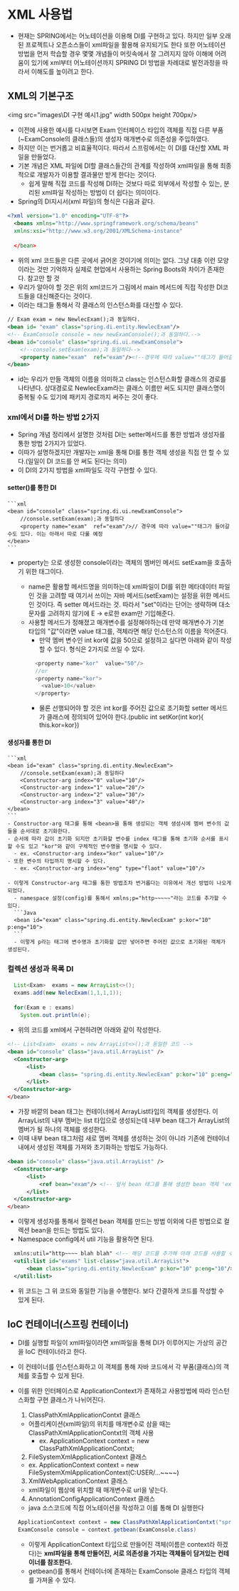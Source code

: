 # XML 사용법
- 현재는 SPRING에서는 어노테이션을 이용해 DI를 구현하고 있다. 하지만 일부 오래된 프로젝트나 오픈소스들이 xml파일을 활용해 유지되기도 한다 또한 어노테이션 방법을 먼저 학습할 경우 몇몇 개념들이 머릿속에서 잘 그려지지 않아 이해에 어려움이 있기에 xml부터 어노테이션까지 SPRING DI 방법을 차례대로 발전과정을 따라서 이해도를 높이려고 한다.
## XML의 기본구조
  <img src="images\DI 구현 예시1.jpg" width 500px height 700px/>
  - 이전에 사용한 예시를 다시보면 Exam 인터페이스 타입의 객체를 직접 다른 부품(~ExamConsole의 클래스들)의 생성자 매개변수로 의존성을 주입하였다.
  - 하지만 이는 번거롭고 비효율적이다. 따라서 스프링에서는 이 DI를 대신할 XML 파일을 만들었다.
  - 기본 개념은 XML 파일에 DI할 클래스들간의 관계를 작성하여 xml파일을 통해 최종적으로 개발자가 이용할 결과물만 받게 한다는 것이다.
    - 쉽게 말해 직접 코드를 작성해 DI하는 것보다 따로 외부에서 작성할 수 있는, 분리된 xml파일 작성하는 방법이 더 쉽다는 의미이다.
  - Spring의 DI지시서(xml 파일)의 형식은 다음과 같다.
  ``` xml
  <?xml version="1.0" encoding="UTF-8"?>
    <beans xmlns="http://www.springframework.org/schema/beans"   
    xmlns:xsi="http://www.w3.org/2001/XMLSchema-instance"

    </bean>
  ```
  - 위의 xml 코드들은 다른 곳에서 긁어온 것이기에 의미는 없다. 그냥 대충 이런 모양이라는 것만 기억하자 실제로 현업에서 사용하는 Spring Boots와 차이가 존재한다. 참고만 할 것
  - 우리가 알아야 할 것은 위의 xml코드가 그림에서 main 메서드에 직접 작성한 DI코드들을 대신해준다는 것이다.
  - <bean>이라는 태그들 통해서 각 클래스의 인스턴스화를 대신할 수 있다.
  ``` xml
  // Exam exam = new NewlecExam();과 동일하다.
  <bean id= "exam" class="spring.di.entity.NewlecExam"/>
  <!-- ExamConsole console = new newExamConsole();과 동일하다.-->
  <bean id="console" class="spring.di.ui.newExamConsole">
      <!--console.setExam(exam);과 동일하다-->
      <property name="exam"  ref="exam"/><!--경우에 따라 value=""태그가 들어갈 수도 있다. 이는 아래서 따로 다룰 예정-->
  </bean>
  ```
  - id는 우리가 만들 객체의 이름을 의미하고 class는 인스턴스화할 클래스의 경로를 나타낸다. 상대경로로 NewlecExam라는 클래스 이름만 써도 되지만 클래스명이 중복될 수도 있기에 패키지 경로까지 써주는 것이 좋다.
### xml에서 DI를 하는 방법 2가지
  - Spring 개념 정리에서 설명한 것처럼 DI는 setter메서드를 통한 방법과 생성자를 통한 방법 2가지가 있었다.
  - 이따가 설명하겠지만 개발자는 xml을 통해 DI를 통한 객체 생성을 직접 안 할 수 있다.(일일이 DI 코드를 안 써도 된다는 의미)
  - 이 DI의 2가지 방법을 xml파일도 각각 구현할 수 있다.


#### setter()를 통한 DI
    ```xml
    <bean id="console" class="spring.di.ui.newExamConsole">
        //console.setExam(exam);과 동일하다
        <property name="exam"  ref="exam"/>// 경우에 따라 value=""태그가 들어갈 수도 있다. 이는 아래서 따로 다룰 예정
    </bean>
    ```
  - property는 <bean>으로 생성한 console이라는 객체의 멤버인 메서드 setExam을 호출하기 위한 태그이다.
    - name은 활용할 메서드명을 의미하는데 xml파일이 DI를 위한 메타데이터 파일인 것을 고려할 때 여기서 쓰이는 자바 메서드(setExam)는 설정을 위한 메서드인 것이다. 즉 setter 메서드라는 것. 따라서 "set"이라는 단어는 생략하며 대소문자를 고려하지 않기에 E -> e로한 exam만 기입해준다.
    - 사용할 메서드가 정해졌고 매개변수를 설정해야하는데 만약 매개변수가 기본 타입의 "값"이라면 value 태그를, 객체라면 해당 인스턴스의 이름을 적어준다.
      - 만약 멤버 변수인 int kor에 값을 50으로 설정하고 싶다면 아래와 같이 작성할 수 있다. 형식은 2가지로 쓰일 수 있다.
      ```Java
        <property name="kor"  value="50"/>
        //or
        <property name="kor">
          <value>10</value>
        </property>
      ```
      - 물론 선행되어야 할 것은 int kor를 주어진 값으로 초기화할 setter 메서드가 클래스에 정의되어 있어야 한다.(public int setKor(int kor){ this.kor=kor})

#### 생성자를 통한 DI
    ```xml
    <bean id="exam" class="spring.di.entity.NewlecExam">
        //console.setExam(exam);과 동일하다
        <Constructor-arg index="0" value="10"/>
        <Constructor-arg index="1" value="20"/>
        <Constructor-arg index="2" value="30"/>
        <Constructor-arg index="3" value="40"/>
    </bean>
    ```
    - Constructor-arg 태그를 통해 <bean>을 통해 생성되는 객체 생성시에 멤버 변수의 값들을 순서대로 초기화한다.
    - 순서에 따라 값이 초기화 되지만 초기화할 변수를 index 태그를 통해 초기화 순서를 표시할 수도 있고 "kor"와 같이 구체적인 변수명을 명시할 수 있다.
      - ex. <Constructor-arg index="kor" value="10"/>
    - 또한 변수의 타입까지 명시할 수 있다.
      - ex. <Constructor-arg index="eng" type="flaot" value="10"/>

    - 이렇게 Constructor-arg 태그를 통한 방법조차 번거롭다는 이유에서 개선 방법이 나오게 되었다.
      - namespace 설정(config)를 통해서 xmlns;p="http~~~~~"라는 코드를 추가할 수 있다.
      ```Java
      <bean id="exam" class="spring.di.entity.NewlecExam" p:kor="10" p:eng="10">
      ```
      - 이렇게 p라는 태그에 변수명과 초기화할 값만 넣어주면 주어진 값으로 초기화된 객체가 생성된다.

### 컬렉션 생성과 목록 DI
  ```Java
    List<Exam>  exams = new ArrayList<>();
    exams.add(new NelecExam(1,1,1,1));

    for(Exam e : exams)
      System.out.println(e);
  ```
  - 위의 코드를 xml에서 구현하려면 아래와 같이 작성한다.
  ```xml
  <!-- List<Exam>  exams = new ArrayList<>();과 동일한 코드 -->
  <bean id="console" class="java.util.ArrayList" />
    <Constructor-arg>
        <list>
            <bean class= "spring.di.entity.NewlecExam" p:kor="10" p:eng="10"/>
        </list>        
    </Constructor-arg>
  </bean>
  ```
  - 가장 바깥의 bean 태그는 컨테이너에서 ArrayList타입의 객체를 생성한다. 이 ArrayList의 내부 멤버는 list 타입으로 생성되는데 내부 bean 태그가 ArrayList의 멤버가 될 하나의 객체를 생성한다.
  - 이때 내부 bean 태그처럼 새로 멤버 객체를 생성하는 것이 아니라 기존에 컨테이너내에서 생성된 객체를 가져와 초기화하는 방법도 가능하다.
  ``` xml
  <bean id="console" class="java.util.ArrayList" />
    <Constructor-arg>
        <list>
            <ref bean="exam"/> <!-- 앞서 bean 태그를 통해 생성한 bean 객체 'exam'을 ArrayList의 멤버로 넣겠다는 의미 -->
        </list>        
    </Constructor-arg>
  </bean>
  ```

  - 이렇게 생성자를 통해서 컬렉션 bean 객체를 만드는 방법 이외에 다른 방법으로 컬렉션 bean을 만드는 방법도 있다.
  - Namespace config에서 util 기능을 활용하면 된다.
  ```xml
    xmlns:util="http~~~~ blah blah" <!-- 해당 코드를 추가해 아래 코드를 사용할 수 있도록 웹에서 소스를 가져온다는 의미 -->
    <util:list id="exams" list-class="java.util.ArrayList">
        <bean class="spring.di.entity.NewlecExam" p:kor="10" p:eng="10"/>
    </util:list>  
  ```
  - 위 코드는 그 위 코드와 동일한 기능을 수행한다. 보다 간결하게 코드를 작성할 수 있게 된다.


## IoC 컨테이너(스프링 컨테이너)
  - DI를 실행할 파일이 xml파일이라면 xml파일을 통해 DI가 이루어지는 가상의 공간을 IoC 컨테이너라고 한다.
  - 이 컨테이너를 인스턴스화하고 이 객체를 통해 자바 코드에서 각 부품(클래스)의 객체를 호출할 수 있게 된다.
  - 이를 위한 인터페이스로 ApplicationContext가 존재하고 사용방법에 따라 인스턴스화할 구현 클래스가 나뉘어진다.
    1. ClassPathXmlApplicationContxt 클래스
    - 어플리케이션(xml파일)의 위치를 매개변수로 삼을 때는 ClassPathXmlApplicationContxt의 객체 사용
      - ex. ApplicationContext context = new ClassPathXmlApplicationContxt;
    2. FileSystemXmlApplicationContext 클래스
      - ex. ApplicationContext context = new FileSystemXmlApplicationContext(C:USER/...~~~~)
    3. XmlWebApplicationContext 클래스
    - xml파일이 웹상에 위치할 때 매개변수로 url을 넣는다.
    4. AnnotationConfigApplicationContext 클래스
    - java 소스코드에 직접 어노테이션을 작성하고 이를 통해 DI 실행한다

    ```Java
    ApplicationContext context = new ClassPathXmlApplicationContxt("spring/di/setting.xml")
    ExamConsole console = context.getbean(ExamConsole.class)
    ```
    - 이렇게 ApplicationContext 타입으로 만들어진 객체(이름은 context라 하겠다)는 **xml파일을 통해 만들어진, 서로 의존성을 가지는 객체들이 담겨있는 컨테이너를 참조한다.**
    - getbean()를 통해서 컨테이너에 존재하는 ExamConsole 클래스 타입의 객체를 가져올 수 있다.  
